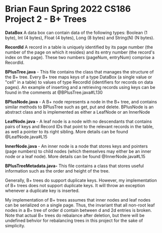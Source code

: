 # Brian Faun Spring 2022 CS186 Project 2 - B+ Trees

**DataBox**
A data box can contain data of the following types: Boolean (1 byte), Int (4 bytes), Float (4 bytes), Long (8 bytes) and String(N) (N bytes). 

**RecordId**
A record in a table is uniquely identified by its page number (the number of the page on which it resides) and its entry number (the record's index on the page). These two numbers (pageNum, entryNum) comprise a RecordId. 

**BPlusTree.java** - This file contains the class that manages the structure of the B+ tree. Every B+ tree maps keys of a type DataBox (a single value or "cell" in a table) to values of type RecordId (identifiers for records on data pages). An example of inserting and a retrieving records using keys can be found in the comments at @BPlusTree.java#L130

**BPlusNode.java** - A B+ node represents a node in the B+ tree, and contains similar methods to BPlusTree such as get, put and delete. BPlusNode is an abstract class and is implemented as either a LeafNode or an InnerNode

**LeafNode.java** - A leaf node is a node with no descendants that contains pairs of keys and Record IDs that point to the relevant records in the table, as well a pointer to its right sibling. More details can be found @LeafNode.java#L15

**InnerNode.java** - An inner node is a node that stores keys and pointers (page numbers) to child nodes (which themselves may either be an inner node or a leaf node). More details can be found @InnerNode.java#L15

**BPlusTreeMetadata.java-** This file contains a class that stores useful information such as the order and height of the tree. 

Generally, B+ trees do support duplicate keys. However, my implementation of B+ trees does not support duplicate keys. It will throw an exception whenever a duplicate key is inserted.

My implementation of B+ trees assumes that inner nodes and leaf nodes can be serialized on a single page. Thus, the invariant that all non-root leaf nodes in a B+ tree of order d contain between d and 2d entries is broken. Note that actual B+ trees do rebalance after deletion, but there will be undefined behvior for rebalancing trees in this project for the sake of simplicity.
